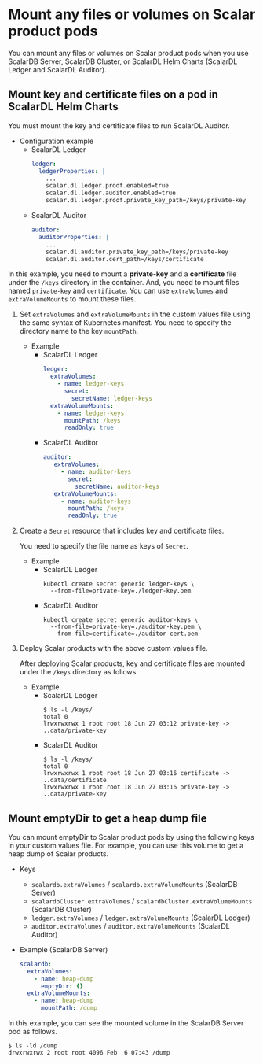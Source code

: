 # Mount any files or volumes on Scalar product pods

You can mount any files or volumes on Scalar product pods when you use ScalarDB Server, ScalarDB Cluster, or ScalarDL Helm Charts (ScalarDL Ledger and ScalarDL Auditor).

## Mount key and certificate files on a pod in ScalarDL Helm Charts

You must mount the key and certificate files to run ScalarDL Auditor.

* Configuration example
    * ScalarDL Ledger
      ```yaml
      ledger:
        ledgerProperties: |
          ...
          scalar.dl.ledger.proof.enabled=true
          scalar.dl.ledger.auditor.enabled=true
          scalar.dl.ledger.proof.private_key_path=/keys/private-key
      ```
    * ScalarDL Auditor
      ```yaml
      auditor:
        auditorProperties: |
          ...
          scalar.dl.auditor.private_key_path=/keys/private-key
          scalar.dl.auditor.cert_path=/keys/certificate
      ```

In this example, you need to mount a **private-key** and a **certificate** file under the `/keys` directory in the container. And, you need to mount files named `private-key` and `certificate`. You can use `extraVolumes` and `extraVolumeMounts` to mount these files.

1. Set `extraVolumes` and `extraVolumeMounts` in the custom values file using the same syntax of Kubernetes manifest. You need to specify the directory name to the key `mountPath`.
   * Example
        * ScalarDL Ledger
          ```yaml
          ledger:
            extraVolumes:
              - name: ledger-keys
                secret:
                  secretName: ledger-keys
            extraVolumeMounts:
              - name: ledger-keys
                mountPath: /keys
                readOnly: true
          ```
       * ScalarDL Auditor
         ```yaml
         auditor:
            extraVolumes:
              - name: auditor-keys
                secret:
                  secretName: auditor-keys
            extraVolumeMounts:
              - name: auditor-keys
                mountPath: /keys
                readOnly: true
          ```

1. Create a `Secret` resource that includes key and certificate files.  

   You need to specify the file name as keys of `Secret`.

   * Example
       * ScalarDL Ledger
         ```console
         kubectl create secret generic ledger-keys \
           --from-file=private-key=./ledger-key.pem
         ```
       * ScalarDL Auditor
         ```console
         kubectl create secret generic auditor-keys \
           --from-file=private-key=./auditor-key.pem \
           --from-file=certificate=./auditor-cert.pem
         ```

1. Deploy Scalar products with the above custom values file.  

   After deploying Scalar products, key and certificate files are mounted under the `/keys` directory as follows.

   * Example
       * ScalarDL Ledger
         ```console
         $ ls -l /keys/
         total 0
         lrwxrwxrwx 1 root root 18 Jun 27 03:12 private-key -> ..data/private-key
         ```
       * ScalarDL Auditor
         ```console
         $ ls -l /keys/
         total 0
         lrwxrwxrwx 1 root root 18 Jun 27 03:16 certificate -> ..data/certificate
         lrwxrwxrwx 1 root root 18 Jun 27 03:16 private-key -> ..data/private-key
         ```

## Mount emptyDir to get a heap dump file

You can mount emptyDir to Scalar product pods by using the following keys in your custom values file. For example, you can use this volume to get a heap dump of Scalar products.

* Keys
  * `scalardb.extraVolumes` / `scalardb.extraVolumeMounts` (ScalarDB Server)
  * `scalardbCluster.extraVolumes` / `scalardbCluster.extraVolumeMounts` (ScalarDB Cluster)
  * `ledger.extraVolumes` / `ledger.extraVolumeMounts` (ScalarDL Ledger)
  * `auditor.extraVolumes` / `auditor.extraVolumeMounts` (ScalarDL Auditor)

* Example (ScalarDB Server)
  ```yaml
  scalardb:
    extraVolumes:
      - name: heap-dump
        emptyDir: {}
    extraVolumeMounts:
      - name: heap-dump
        mountPath: /dump
  ```

In this example, you can see the mounted volume in the ScalarDB Server pod as follows.

```console
$ ls -ld /dump
drwxrwxrwx 2 root root 4096 Feb  6 07:43 /dump
```
